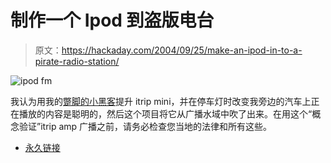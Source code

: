 # 制作一个 Ipod 到盗版电台

> 原文：<https://hackaday.com/2004/09/25/make-an-ipod-in-to-a-pirate-radio-station/>

![ipod fm](img/740edc42db0efc8a57e30eb8e067913b.png)

我认为用我的[蹩脚的小黑客](http://www.engadget.com/entry/3597373383872462/)提升 itrip mini，并在停车灯时改变我旁边的汽车上正在播放的内容是聪明的，然后这个项目将它从广播水域中吹了出来。在用这个“概念验证”itrip amp 广播之前，请务必检查您当地的法律和所有这些。

*   [永久链接](http://www.binaryelysium.com/itrip_amp/)